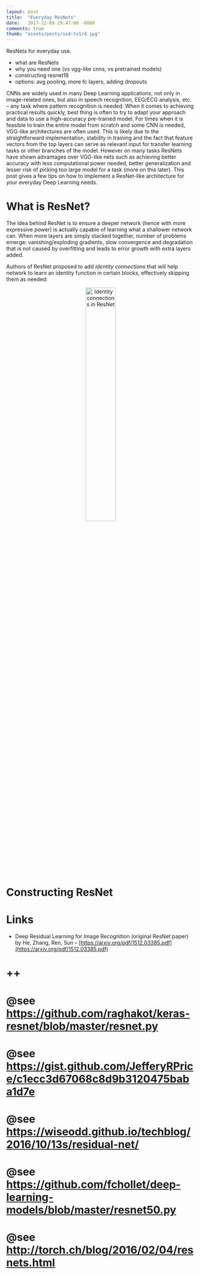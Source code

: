 ```yaml
---
layout: post
title:  "Everyday ResNets"
date:   2017-12-09 19:47:00 -0800
comments: true
thumb: "assets/posts/ssd-tx1/d.jpg"
---
```


ResNets for everyday use.

- what are ResNets
- why you need one (vs vgg-like cnns, vs pretrained models)
- constructing resnet18
- options: avg pooling, more fc layers, adding dropouts


CNNs are widely used in many Deep Learning applications, not only in image-related ones, but also in speech recognition, EEG/ECG analysis, etc. – any task where pattern recognition is needed. When it comes to achieving practical results quickly, best thing is often to try to adapt your approach and data to use a high-accuracy pre-trained model. For times when it is feasible to train the entire model from scratch and some CNN is needed, VGG-like architectures are often used. This is likely due to the straightforward implementation, stability in training and the fact that feature vectors from the top layers can serve as relevant input for transfer learning tasks or other branches of the model. However on many tasks ResNets have shown advantages over VGG-like nets such as achieving better accuracy with less computational power needed, better generalization and lesser risk of picking too large model for a task (more on this later). This post gives a few tips on how to implement a ResNet-like architecture for your everyday Deep Learning needs.

# What is ResNet?

The idea behind ResNet is to ensure a deeper network (hence with more expressive power) is actually capable of learning what a shallower network can. When more layers are simply stacked together, number of problems emerge: vanishing/exploding gradients, slow convergence and degradation that is not caused by overfitting and leads to error growth with extra layers added.

Authors of ResNet proposed to add _identity connections_ that will help network to learn an identity function in certain blocks, effectively skipping them as needed:

<center>
<img src="{{ site.url }}/assets/posts/resnets/resnet-a.png" alt="Identity connections in ResNet" width="40%">
</center>

# Constructing ResNet 




# Links

- Deep Residual Learning for Image Recognition (original ResNet paper) by He, Zhang, Ren, Sun – [https://arxiv.org/pdf/1512.03385.pdf](https://arxiv.org/pdf/1512.03385.pdf)
# ++
# @see https://github.com/raghakot/keras-resnet/blob/master/resnet.py
# @see https://gist.github.com/JefferyRPrice/c1ecc3d67068c8d9b3120475baba1d7e
# @see https://wiseodd.github.io/techblog/2016/10/13s/residual-net/
# @see https://github.com/fchollet/deep-learning-models/blob/master/resnet50.py
# @see http://torch.ch/blog/2016/02/04/resnets.html